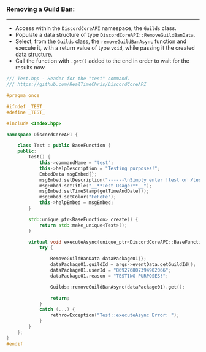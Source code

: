### **Removing a Guild Ban:**
---
- Access within the `DiscordCoreAPI` namespace, the `Guilds` class.
- Populate a data structure of type `DiscordCoreAPI::RemoveGuildBanData`.
- Select, from the `Guilds` class, the `removeGuildBanAsync` function and execute it, with a return value of type `void`, while passing it the created data structure.
- Call the function with `.get()` added to the end in order to wait for the results now.

```cpp
/// Test.hpp - Header for the "test" command.
/// https://github.com/RealTimeChris/DiscordCoreAPI

#pragma once

#ifndef _TEST_
#define _TEST_

#include <Index.hpp>

namespace DiscordCoreAPI {

	class Test : public BaseFunction {
	public:
		Test() {
			this->commandName = "test";
			this->helpDescription = "Testing purposes!";
			EmbedData msgEmbed{};
			msgEmbed.setDescription("------\nSimply enter !test or /test!\n------");
			msgEmbed.setTitle("__**Test Usage:**__");
			msgEmbed.setTimeStamp(getTimeAndDate());
			msgEmbed.setColor("FeFeFe");
			this->helpEmbed = msgEmbed;
		}

		std::unique_ptr<BaseFunction> create() {
			return std::make_unique<Test>();
		}

		virtual void executeAsync(unique_ptr<DiscordCoreAPI::BaseFunctionArguments> args) {
			try {

				RemoveGuildBanData dataPackage01{};
				dataPackage01.guildId = args->eventData.getGuildId();
				dataPackage01.userId = "869276807394902066";
				dataPackage01.reason = "TESTING PURPOSES!";

				Guilds::removeGuildBanAsync(dataPackage01).get();

				return;
			}
			catch (...) {
				rethrowException("Test::executeAsync Error: ");
			}
		}
	};
}
#endif
```

